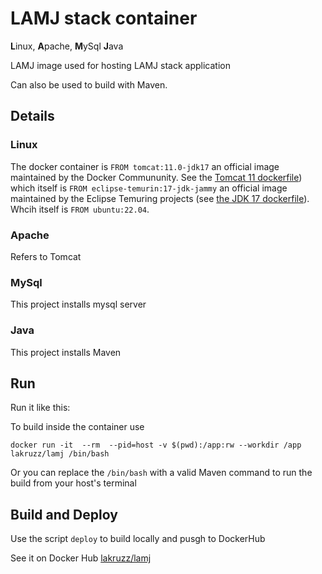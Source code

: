 #  LAMJ stack container

**L**inux, **A**pache, **M**ySql **J**ava

LAMJ image used for hosting LAMJ stack application

Can also be used to build with Maven. 

## Details

### Linux
The docker container is `FROM tomcat:11.0-jdk17` an official image maintained by the Docker Commununity. See the [Tomcat 11 dockerfile](https://github.com/docker-library/tomcat/blob/f413ee3c1b5be50b58db8cd1e9caff62a040b868/11.0/jdk17/temurin-jammy/Dockerfile)) which itself is `FROM eclipse-temurin:17-jdk-jammy` an official image maintained by the Eclipse Temuring projects (see [the JDK 17 dockerfile](https://github.com/adoptium/containers/blob/d3c9617e83eb706aff74c095fd531fe31e359674/17/jdk/ubuntu/jammy/Dockerfile.releases.full)). Whcih itself is `FROM ubuntu:22.04`.

### Apache
Refers to Tomcat

### MySql
This project installs mysql server

### Java
This project installs Maven

## Run

Run it like this:

To build inside the container use
``` shell
docker run -it  --rm  --pid=host -v $(pwd):/app:rw --workdir /app lakruzz/lamj /bin/bash
```

Or you can replace the `/bin/bash` with a valid Maven command to run the build from your host's terminal

## Build and Deploy

Use the script `deploy` to build locally and pusgh to DockerHub



See it on Docker Hub [lakruzz/lamj](https://hub.docker.com/repository/docker/lakruzz/lamj)
